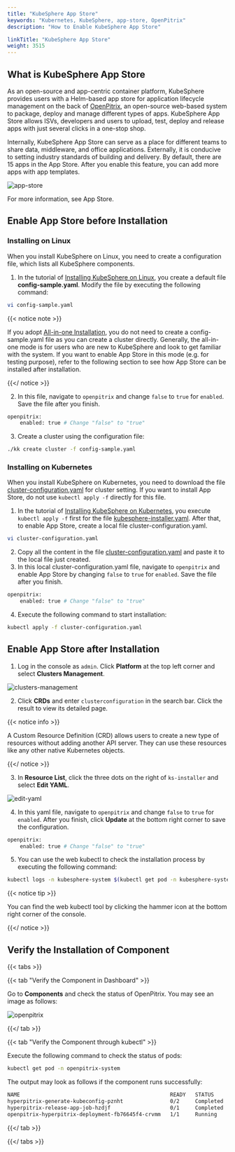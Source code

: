 ```yaml
---
title: "KubeSphere App Store"
keywords: "Kubernetes, KubeSphere, app-store, OpenPitrix"
description: "How to Enable KubeSphere App Store"

linkTitle: "KubeSphere App Store"
weight: 3515
---
```


## What is KubeSphere App Store

As an open-source and app-centric container platform, KubeSphere provides users with a Helm-based app store for application lifecycle management on the back of [OpenPitrix](https://github.com/openpitrix/openpitrix), an open-source web-based system to package, deploy and manage different types of apps. KubeSphere App Store allows ISVs, developers and users to upload, test, deploy and release apps with just several clicks in a one-stop shop.

Internally, KubeSphere App Store can serve as a place for different teams to share data, middleware, and office applications. Externally, it is conducive to setting industry standards of building and delivery. By default, there are 15 apps in the App Store. After you enable this feature, you can add more apps with app templates.

![app-store](https://ap3.qingstor.com/kubesphere-website/docs/20200828170503.png)

For more information, see App Store.

## Enable App Store before Installation

### Installing on Linux

When you install KubeSphere on Linux, you need to create a configuration file, which lists all KubeSphere components.

1. In the tutorial of [Installing KubeSphere on Linux](https://kubesphere-v3.netlify.app/docs/installing-on-linux/introduction/multioverview/), you create a default file **config-sample.yaml**. Modify the file by executing the following command:

```bash
vi config-sample.yaml
```

{{< notice note >}}

If you adopt [All-in-one Installation](https://kubesphere-v3.netlify.app/docs/quick-start/all-in-one-on-linux/), you do not need to create a config-sample.yaml file as you can create a cluster directly. Generally, the all-in-one mode is for users who are new to KubeSphere and look to get familiar with the system. If you want to enable App Store in this mode (e.g. for testing purpose), refer to the following section to see how App Store can be installed after installation.

{{</ notice >}}

2. In this file, navigate to `openpitrix` and change `false` to `true` for `enabled`. Save the file after you finish.

```bash
openpitrix:
    enabled: true # Change "false" to "true"
```

3. Create a cluster using the configuration file:

```bash
./kk create cluster -f config-sample.yaml
```

### **Installing on Kubernetes**

When you install KubeSphere on Kubernetes, you need to download the file [cluster-configuration.yaml](https://raw.githubusercontent.com/kubesphere/ks-installer/master/deploy/cluster-configuration.yaml) for cluster setting. If you want to install App Store, do not use `kubectl apply -f` directly for this file.

1. In the tutorial of [Installing KubeSphere on Kubernetes](https://kubesphere-v3.netlify.app/docs/installing-on-kubernetes/introduction/overview/), you execute `kubectl apply -f` first for the file [kubesphere-installer.yaml](https://raw.githubusercontent.com/kubesphere/ks-installer/master/deploy/kubesphere-installer.yaml). After that, to enable App Store, create a local file cluster-configuration.yaml.

```bash
vi cluster-configuration.yaml
```

2. Copy all the content in the file [cluster-configuration.yaml](https://raw.githubusercontent.com/kubesphere/ks-installer/master/deploy/cluster-configuration.yaml) and paste it to the local file just created.
3. In this local cluster-configuration.yaml file, navigate to `openpitrix` and enable App Store by changing `false` to `true` for `enabled`. Save the file after you finish.

```bash
openpitrix:
    enabled: true # Change "false" to "true"
```

4. Execute the following command to start installation:

```bash
kubectl apply -f cluster-configuration.yaml
```

## Enable App Store after Installation

1. Log in the console as `admin`. Click **Platform** at the top left corner and select **Clusters Management**.

![clusters-management](https://ap3.qingstor.com/kubesphere-website/docs/20200828111130.png)

2. Click **CRDs** and enter `clusterconfiguration` in the search bar. Click the result to view its detailed page.

{{< notice info >}}

A Custom Resource Definition (CRD) allows users to create a new type of resources without adding another API server. They can use these resources like any other native Kubernetes objects.

{{</ notice >}}

3. In **Resource List**, click the three dots on the right of `ks-installer` and select **Edit YAML**.

![edit-yaml](https://ap3.qingstor.com/kubesphere-website/docs/20200827182002.png)

4. In this yaml file, navigate to `openpitrix` and change `false` to `true` for `enabled`. After you finish, click **Update** at the bottom right corner to save the configuration.

```bash
openpitrix:
    enabled: true # Change "false" to "true"
```

5. You can use the web kubectl to check the installation process by executing the following command:

```bash
kubectl logs -n kubesphere-system $(kubectl get pod -n kubesphere-system -l app=ks-install -o jsonpath='{.items[0].metadata.name}') -f
```

{{< notice tip >}}

You can find the web kubectl tool by clicking the hammer icon at the bottom right corner of the console.

{{</ notice >}}

## Verify the Installation of Component

{{< tabs >}}

{{< tab "Verify the Component in Dashboard" >}}

Go to **Components** and check the status of OpenPitrix. You may see an image as follows:

![openpitrix](https://ap3.qingstor.com/kubesphere-website/docs/20200829124018.png)

{{</ tab >}}

{{< tab "Verify the Component through kubectl" >}}

Execute the following command to check the status of pods:

```bash
kubectl get pod -n openpitrix-system
```

The output may look as follows if the component runs successfully:

```bash
NAME                                                READY   STATUS      RESTARTS   AGE
hyperpitrix-generate-kubeconfig-pznht               0/2     Completed   0          1h6m
hyperpitrix-release-app-job-hzdjf                   0/1     Completed   0          1h6m
openpitrix-hyperpitrix-deployment-fb76645f4-crvmm   1/1     Running     0          1h6m
```

{{</ tab >}}

{{</ tabs >}}

